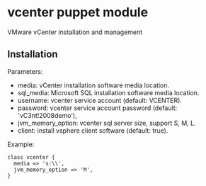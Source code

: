 # vcenter puppet module

VMware vCenter installation and management

## Installation

Parameters:

* media: vCenter installation software media location.
* sql_media: Microsoft SQL installation software media location.
* username: vcenter service account (default: VCENTER).
* password: vcenter service account password (default: 'vC3nt!2008demo'),
* jvm_memory_option: vcenter sql server size, support S, M, L.
* client: install vsphere client software (default: true).

Example:

    class vcenter {
      media => 's:\\',
      jvm_memory_option => 'M',
    }
